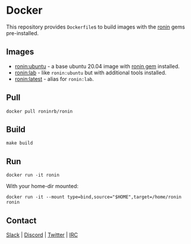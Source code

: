 # Docker

This repository provides `Dockerfile`s to build images with the [ronin] gems
pre-installed.

## Images

* [ronin:ubuntu] - a base ubuntu 20.04 image with [ronin gem] installed.
* [ronin:lab] - like `ronin:ubuntu` but with additional tools installed.
* [ronin:latest][ronin:lab] - alias for `ronin:lab`.

## Pull

```shell
docker pull roninrb/ronin
```

## Build

```shell
make build
```

## Run

```shell
docker run -it ronin
```

With your home-dir mounted:

```shell
docker run -it --mount type=bind,source="$HOME",target=/home/ronin ronin
```

## Contact

[Slack](https://ronin-rb.slack.com) |
[Discord](https://discord.gg/6WAb3PsVX9) |
[Twitter](https://twitter.com/ronin_rb) |
[IRC](https://ronin-rb.dev/irc/)

[ronin]: https://ronin-rb.dev/
[ronin gem]: https://rubygems.org/gems/ronin

[ronin:ubuntu]: https://github.com/ronin-rb/docker/blob/main/ronin/Dockerfile.ubuntu
[ronin:lab]: https://github.com/ronin-rb/docker/blob/main/ronin/Dockerfile.lab
